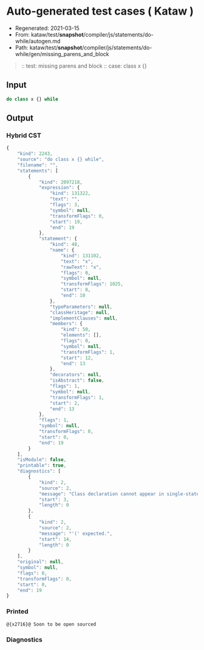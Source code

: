 # Auto-generated test cases ( Kataw )
- Regenerated: 2021-03-15
- From: kataw/test/__snapshot__/compiler/js/statements/do-while/autogen.md
- Path: kataw/test/__snapshot__/compiler/js/statements/do-while/gen/missing_parens_and_block
> :: test: missing parens and block
> :: case: class x {}
## Input

`````js
do class x {} while
`````

## Output

### Hybrid CST

```javascript
{
    "kind": 2243,
    "source": "do class x {} while",
    "filename": "",
    "statements": [
        {
            "kind": 2097218,
            "expression": {
                "kind": 131322,
                "text": "",
                "flags": 3,
                "symbol": null,
                "transformFlags": 0,
                "start": 19,
                "end": 19
            },
            "statement": {
                "kind": 48,
                "name": {
                    "kind": 131102,
                    "text": "x",
                    "rawText": "x",
                    "flags": 0,
                    "symbol": null,
                    "transformFlags": 1025,
                    "start": 8,
                    "end": 10
                },
                "typeParameters": null,
                "classHeritage": null,
                "implementClauses": null,
                "members": {
                    "kind": 50,
                    "elements": [],
                    "flags": 0,
                    "symbol": null,
                    "transformFlags": 1,
                    "start": 12,
                    "end": 13
                },
                "decorators": null,
                "isAbstract": false,
                "flags": 1,
                "symbol": null,
                "transformFlags": 1,
                "start": 2,
                "end": 13
            },
            "flags": 1,
            "symbol": null,
            "transformFlags": 0,
            "start": 0,
            "end": 19
        }
    ],
    "isModule": false,
    "printable": true,
    "diagnostics": [
        {
            "kind": 2,
            "source": 2,
            "message": "Class declaration cannot appear in single-statement context",
            "start": 3,
            "length": 0
        },
        {
            "kind": 2,
            "source": 2,
            "message": "'(' expected.",
            "start": 14,
            "length": 0
        }
    ],
    "original": null,
    "symbol": null,
    "flags": 0,
    "transformFlags": 0,
    "start": 0,
    "end": 19
}
```

### Printed

```javascript
@{x2716}@ Soon to be open sourced
```

### Diagnostics

```javascript

```

